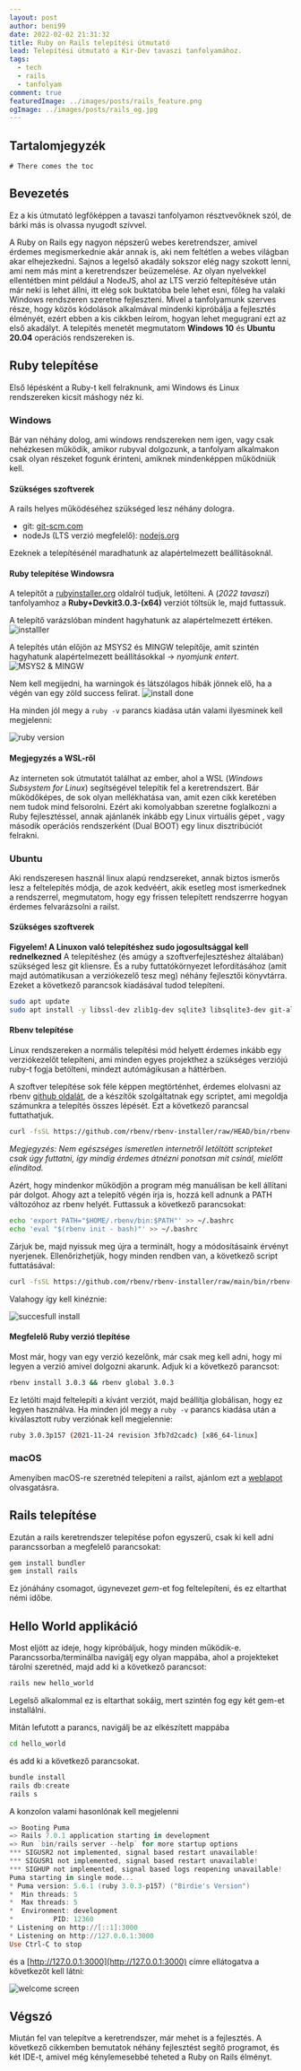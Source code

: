 ```yaml
---
layout: post
author: beni99
date: 2022-02-02 21:31:32
title: Ruby on Rails telepítési útmutató
lead: Telepítési útmutató a Kir-Dev tavaszi tanfolyamához.
tags:
  - tech
  - rails
  - tanfolyam
comment: true
featuredImage: ../images/posts/rails_feature.png
ogImage: ../images/posts/rails_og.jpg
---
```


## Tartalomjegyzék

```toc
# There comes the toc
```

## Bevezetés

Ez a kis útmutató legfőképpen a tavaszi tanfolyamon résztvevőknek szól, de bárki más is olvassa nyugodt szívvel.

A Ruby on Rails egy nagyon népszerű webes keretrendszer, amivel érdemes megismerkednie akár annak is, aki nem feltétlen a webes világban akar elhejezkedni. Sajnos a legelső akadály sokszor elég nagy szokott lenni, ami nem más mint a keretrendszer beüzemelése. Az olyan nyelvekkel ellentétben mint például a NodeJS, ahol az LTS verzió feltepítéséve után már neki is lehet állni, itt elég sok buktatóba bele lehet esni, főleg ha valaki Windows rendszeren szeretne fejleszteni. Mivel a tanfolyamunk szerves része, hogy közös kódolások alkalmával mindenki kipróbálja a fejlesztés élményét, ezért ebben a kis cikkben leírom, hogyan lehet megugrani ezt az első akadályt. A telepítés menetét megmutatom **Windows 10** és **Ubuntu 20.04** operációs rendszereken is.

## Ruby telepítése

Első lépésként a Ruby-t kell felraknunk, ami Windows és Linux rendszereken kicsit máshogy néz ki.

### Windows

Bár van néhány dolog, ami windows rendszereken nem igen, vagy csak nehézkesen működik, amikor rubyval dolgozunk, a tanfolyam alkalmakon csak olyan részeket fogunk érinteni, amiknek mindenképpen működniük kell.

#### Szükséges szoftverek

A rails helyes működéséhez szükséged lesz néhány dologra.

- git: [git-scm.com](https://git-scm.com/download/win)
- nodeJs (LTS verzió megfelelő): [nodejs.org](https://nodejs.org/en/)

Ezeknek a telepítésénél maradhatunk az alapértelmezett beállításoknál.

#### Ruby telepítése Windowsra

A telepítőt a [rubyinstaller.org](https://rubyinstaller.org/downloads/) oldalról tudjuk, letölteni. A (_2022 tavaszi_) tanfolyamhoz a **Ruby+Devkit3.0.3-(x64)** verziót töltsük le, majd futtassuk.

A telepítő varázslóban mindent hagyhatunk az alapértelmezett értéken.
![installler](https://warp.kir-dev.sch.bme.hu/img/blobs/redirect/eyJfcmFpbHMiOnsibWVzc2FnZSI6IkJBaHBidz09IiwiZXhwIjpudWxsLCJwdXIiOiJibG9iX2lkIn19--2be162588d0e615761c1e5b77a2d2b676dcd05ae/Screenshot%202022-02-02%20195239.png)

A telepítés után előjön az MSYS2 és MINGW telepítője, amit szintén hagyhatunk alapértelmezett beállításokkal -> _nyomjunk entert_.
![MSYS2 & MINGW](https://warp.kir-dev.sch.bme.hu/img/blobs/redirect/eyJfcmFpbHMiOnsibWVzc2FnZSI6IkJBaHBjQT09IiwiZXhwIjpudWxsLCJwdXIiOiJibG9iX2lkIn19--4c5b0d303b5c72fa47c4031c01441630137e3f81/Screenshot%202022-02-02%20195550.png)

Nem kell megijedni, ha warningok és látszólagos hibák jönnek elő, ha a végén van egy zöld success felirat.
![install done](https://warp.kir-dev.sch.bme.hu/img/blobs/redirect/eyJfcmFpbHMiOnsibWVzc2FnZSI6IkJBaHBjUT09IiwiZXhwIjpudWxsLCJwdXIiOiJibG9iX2lkIn19--80fec14e803267d5be072f2c62dba92f587fdc04/Screenshot%202022-02-02%20195759.png)

Ha minden jól megy a `ruby -v` parancs kiadása után valami ilyesminek kell megjelenni:

![ruby version](https://warp.kir-dev.sch.bme.hu/img/blobs/redirect/eyJfcmFpbHMiOnsibWVzc2FnZSI6IkJBaHBjZz09IiwiZXhwIjpudWxsLCJwdXIiOiJibG9iX2lkIn19--2a6cb235744dd725d670a6129180682c624310ad/Screenshot%202022-02-02%20200617.png)

#### Megjegyzés a WSL-ről

Az interneten sok útmutatót találhat az ember, ahol a WSL (_Windows Subsystem for Linux_) segítségével telepítik fel a keretrendszert. Bár működőképes, de sok olyan mellékhatása van, amit ezen cikk keretében nem tudok mind felsorolni. Ezért aki komolyabban szeretne foglalkozni a Ruby fejlesztéssel, annak ajánlanék inkább egy Linux virtuális gépet , vagy második operációs rendszerként (Dual BOOT) egy linux disztribúciót felrakni.

### Ubuntu

Aki rendszeresen használ linux alapú rendzsereket, annak biztos ismerős lesz a feltelepítés módja, de azok kedvéért, akik esetleg most ismerkednek a rendszerrel, megmutatom, hogy egy frissen telepített rendszerrre hogyan érdemes felvarázsolni a railst.

#### Szükséges szoftverek

**Figyelem! A Linuxon való telepítéshez sudo jogosultsággal kell rednelkezned**
A telepítéshez (és amúgy a szoftverfejlesztéshez általában) szükséged lesz git kliensre. És a ruby futtatókörnyezet lefordításához (amit majd autómatikusan a verziókezelő tesz meg) néhány fejlesztői könyvtárra. Ezeket a következő parancsok kiadásával tudod telepíteni.

```bash
sudo apt update
sudo apt install -y libssl-dev zlib1g-dev sqlite3 libsqlite3-dev git-all
```

#### Rbenv telepítése

Linux rendszereken a normális telepítési mód helyett érdemes inkább egy verziókezelőt telepíteni, ami minden egyes projekthez a szükséges verziójú ruby-t fogja betölteni, mindezt autómágikusan a háttérben.

A szoftver telepítése sok féle képpen megtörténhet, érdemes elolvasni az rbenv [github oldalát](https://github.com/rbenv/rbenv), de a készítők szolgáltatnak egy scriptet, ami megoldja számunkra a telepítés összes lépését. Ezt a következő parancsal futtathatjuk.

```bash
curl -fsSL https://github.com/rbenv/rbenv-installer/raw/HEAD/bin/rbenv-installer | bash
```

_Megjegyzés: Nem egészséges ismeretlen internetről letöltött scripteket csak úgy futtatni, így mindíg érdemes átnézni ponotsan mit csinál, mielőtt elindítod._

Azért, hogy mindenkor működjön a program még manuálisan be kell állítani pár dolgot. Ahogy azt a telepítő végén írja is, hozzá kell adnunk a PATH változóhoz az rbenv helyét. Futtassuk a következő parancsokat:

```bash
echo 'export PATH="$HOME/.rbenv/bin:$PATH"' >> ~/.bashrc
echo 'eval "$(rbenv init - bash)"' >> ~/.bashrc
```

Zárjuk be, majd nyissuk meg újra a terminált, hogy a módosításaink érvényt nyerjenek. Ellenőrizhetjük, hogy minden rendben van, a következő script futtatásával:

```bash
curl -fsSL https://github.com/rbenv/rbenv-installer/raw/main/bin/rbenv-doctor | bash
```

Valahogy így kell kinéznie:

![succesfull install](https://warp.kir-dev.sch.bme.hu/img/blobs/redirect/eyJfcmFpbHMiOnsibWVzc2FnZSI6IkJBaHBkQT09IiwiZXhwIjpudWxsLCJwdXIiOiJibG9iX2lkIn19--f49ccd11ac9ef79d6330804d49c1d7122652af87/Screenshot%202022-02-03%20133723.png)

#### Megfelelő Ruby verzió tlepítése

Most már, hogy van egy verzió kezelőnk, már csak meg kell adni, hogy mi legyen a verzió amivel dolgozni akarunk. Adjuk ki a következő parancsot:

```bash
rbenv install 3.0.3 && rbenv global 3.0.3
```

Ez letölti majd feltelepíti a kívánt verziót, majd beállítja globálisan, hogy ez legyen használva.
Ha minden jól megy a `ruby -v` parancs kiadása után a kiválasztott ruby verziónak kell megjelennie:

```bash
ruby 3.0.3p157 (2021-11-24 revision 3fb7d2cadc) [x86_64-linux]
```

### macOS

Amenyiben macOS-re szeretnéd telepíteni a railst, ajánlom ezt a [weblapot](https://gorails.com/setup/osx/) olvasgatásra.

## Rails telepítése

Ezután a rails keretrendszer telepítése pofon egyszerű, csak ki kell adni parancssorban a megfelelő parancsokat:

```powershell
gem install bundler
gem install rails
```

Ez jónáhány csomagot, úgynevezet _gem_-et fog feltelepíteni, és ez eltarthat némi időbe.

## Hello World applikáció

Most eljött az ideje, hogy kipróbáljuk, hogy minden működik-e. Parancssorba/terminálba navigálj egy olyan mappába, ahol a projekteket tárolni szeretnéd, majd add ki a következő parancsot:

```bash
rails new hello_world
```

Legelső alkalommal ez is eltarthat sokáig, mert szintén fog egy két gem-et installálni.

Mitán lefutott a parancs, navigálj be az elkészített mappába

```bash
cd hello_world
```

és add ki a következő parancsokat.

```powershell
bundle install
rails db:create
rails s
```

A konzolon valami hasonlónak kell megjelenni

```powershell
=> Booting Puma
=> Rails 7.0.1 application starting in development
=> Run `bin/rails server --help` for more startup options
*** SIGUSR2 not implemented, signal based restart unavailable!
*** SIGUSR1 not implemented, signal based restart unavailable!
*** SIGHUP not implemented, signal based logs reopening unavailable!
Puma starting in single mode...
* Puma version: 5.6.1 (ruby 3.0.3-p157) ("Birdie's Version")
*  Min threads: 5
*  Max threads: 5
*  Environment: development
*          PID: 12360
* Listening on http://[::1]:3000
* Listening on http://127.0.0.1:3000
Use Ctrl-C to stop
```

és a [http://127.0.0.1:3000](http://127.0.0.1:3000) címre ellátogatva a következőt kell látni:

![welcome screen](https://warp.kir-dev.sch.bme.hu/img/blobs/redirect/eyJfcmFpbHMiOnsibWVzc2FnZSI6IkJBaHBjdz09IiwiZXhwIjpudWxsLCJwdXIiOiJibG9iX2lkIn19--b03cce34ab2bf5bb5f01a6258a2c77bce8436955/Screenshot%202022-02-02%20205507.png)

## Végszó

Miután fel van telepítve a keretrendszer, már mehet is a fejlesztés. A következő cikkemben bemutatok néhány fejlesztést segítő programot, és két IDE-t, amivel még kénylemesebbé teheted a Ruby on Rails élményt.
